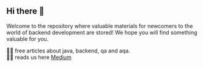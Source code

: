 ## Hi there 👋

Welcome to the repository where valuable materials for newcomers to the world of backend development are stored!
We hope you will find something valuable for you.

🙋‍♀️ free articles about java, backend, qa and aqa.  
👩‍💻 reads us here [Medium](https://lookingforere.medium.com)  
